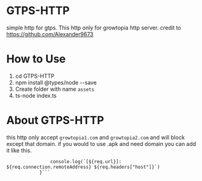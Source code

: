 # GTPS-HTTP
simple http for gtps. This http only for growtopia http server.
credit to https://github.com/Alexander9673

# How to Use
1. cd GTPS-HTTP
2. npm install @types/node --save
3. Create folder with name `assets`
4. ts-node index.ts

# About GTPS-HTTP
this http only accept ``growtopia1.com`` and ``growtopia2.com`` and will block except that domain. if you would to use .apk and need domain you can add it like this.

```if (req.headers["host"] == 'growtopia2.com'){
				console.log(`[${req.url}]: ${req.connection.remoteAddress} ${req.headers["host"]}`)
			}```
			
		
      
